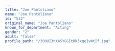 ```yaml
---
title: "Joe Pantoliano"
name: "Joe Pantoliano"
id: "532"
original_name: "Joe Pantoliano"
known_for_department: "Acting"
gender: "2"
adult: "false"
profile_path: "/3OHUI3nX4SYGGItDk3xqeIvWtIf.jpg"
---
```

